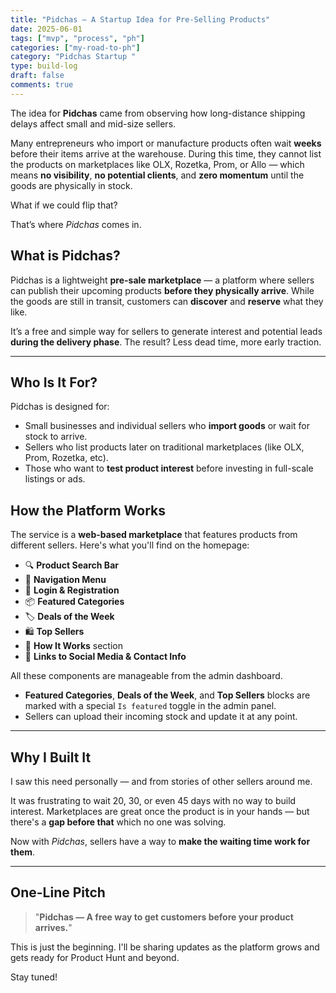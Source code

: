 ```yaml
---
title: "Pidchas — A Startup Idea for Pre-Selling Products"
date: 2025-06-01
tags: ["mvp", "process", "ph"]
categories: ["my-road-to-ph"]
category: "Pidchas Startup "
type: build-log
draft: false
comments: true
---
```

The idea for **Pidchas** came from observing how long-distance shipping delays affect small and mid-size sellers.

Many entrepreneurs who import or manufacture products often wait **weeks** before their items arrive at the warehouse. During this time, they cannot list the products on marketplaces like OLX, Rozetka, Prom, or Allo — which means **no visibility**, **no potential clients**, and **zero momentum** until the goods are physically in stock.

What if we could flip that?

That’s where *Pidchas* comes in.

## What is Pidchas?

Pidchas is a lightweight **pre-sale marketplace** — a platform where sellers can publish their upcoming products **before they physically arrive**. While the goods are still in transit, customers can **discover** and **reserve** what they like.

It’s a free and simple way for sellers to generate interest and potential leads **during the delivery phase**. The result? Less dead time, more early traction.

---

## Who Is It For?

Pidchas is designed for:

- Small businesses and individual sellers who **import goods** or wait for stock to arrive.
- Sellers who list products later on traditional marketplaces (like OLX, Prom, Rozetka, etc).
- Those who want to **test product interest** before investing in full-scale listings or ads.



## How the Platform Works

The service is a **web-based marketplace** that features products from different sellers. Here's what you'll find on the homepage:

- 🔍 **Product Search Bar**
- 🔗 **Navigation Menu**
- 🔐 **Login & Registration**
- 📦 **Featured Categories**
- 🏷️ **Deals of the Week**
- 🛍️ **Top Sellers**
- 📘 **How It Works** section
- 📲 **Links to Social Media & Contact Info**

All these components are manageable from the admin dashboard.

- **Featured Categories**, **Deals of the Week**, and **Top Sellers** blocks are marked with a special `Is featured` toggle in the admin panel.
- Sellers can upload their incoming stock and update it at any point.

---

## Why I Built It

I saw this need personally — and from stories of other sellers around me.

It was frustrating to wait 20, 30, or even 45 days with no way to build interest. Marketplaces are great once the product is in your hands — but there's a **gap before that** which no one was solving.

Now with *Pidchas*, sellers have a way to **make the waiting time work for them**.

---

## One-Line Pitch

> "**Pidchas — A free way to get customers before your product arrives.**"

This is just the beginning. I'll be sharing updates as the platform grows and gets ready for Product Hunt and beyond.

Stay tuned!
